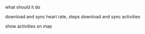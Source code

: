 what should it do

download and sync heart rate, steps
download and sync activities

show activities on map
